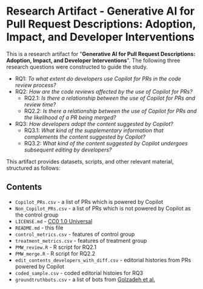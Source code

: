 # Research Artifact - Generative AI for Pull Request Descriptions: Adoption, Impact, and Developer Interventions


This is a research artifact for "**Generative AI for Pull Request Descriptions: Adoption,
Impact, and Developer Interventions**". The following three research questions were constructed to guide the study.

* RQ1: *To what extent do developers use Copilot for PRs in the code review process?*
* RQ2: *How are the code reviews affected by the use of Copilot for PRs?*
    * RQ2.1: *Is there a relationship between the use of Copilot for PRs and review time?*
    * RQ2.2: *Is there a relationship between the use of Copilot for PRs and the likelihood of a PR being merged?*
* RQ3: *How developers adopt the content suggested by Copilot?*
    * RQ3.1: *What kind of the supplementary information that complements the content suggested by Copilot?*
    * RQ3.2: *What kind of the content suggested by Copilot undergoes subsequent editing by developers?*

This artifact provides datasets, scripts, and other relevant material, structured as follows:

## Contents
- `Copilot_PRs.csv` - a list of PRs which is powered by Copilot
- `Non_Copilot_PRs.csv` - a list of PRs which is not powered by Copilot as the control group
- `LICENSE.md` - [CC0 1.0 Universal](https://creativecommons.org/publicdomain/zero/1.0/)
- `README.md` - this file
- `control_metrics.csv` - features of control group
- `treatment_metrics.csv` - features of treatment group
- `PMW_review.R` - R script for RQ2.1
- `PMW_merge.R` - R script for RQ2.2
- `edit_contents_developers_with_diff.csv` - editorial histories from PRs powered by Copilot
- `coded_sample.csv` - coded editorial histoies for RQ3
- `groundtruthbots.csv` - a list of bots from [Golzadeh et al.](https://doi.org/10.1145/3528228.3528406)